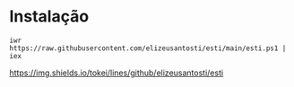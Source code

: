 # Instalação

    iwr https://raw.githubusercontent.com/elizeusantosti/esti/main/esti.ps1 | iex

https://img.shields.io/tokei/lines/github/elizeusantosti/esti
